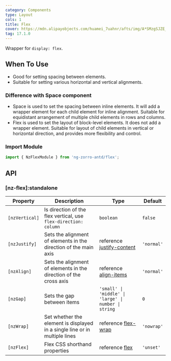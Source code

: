 ```yaml
---
category: Components
type: Layout
cols: 1
title: Flex
cover: https://mdn.alipayobjects.com/huamei_7uahnr/afts/img/A*SMzgSJZE_AwAAAAAAAAAAAAADrJ8AQ/original
tag: 17.1.0
---
```


Wrapper for `display: flex`.

## When To Use

- Good for setting spacing between elements.
- Suitable for setting various horizontal and vertical alignments.

### Difference with Space component

- Space is used to set the spacing between inline elements. It will add a wrapper element for each child element for
  inline alignment. Suitable for equidistant arrangement of multiple child elements in rows and columns.
- Flex is used to set the layout of block-level elements. It does not add a wrapper element. Suitable for layout of
  child elements in vertical or horizontal direction, and provides more flexibility and control.

### Import Module

```ts
import { NzFlexModule } from 'ng-zorro-antd/flex';
```

## API

### [nz-flex]:standalone

| Property       | Description                                                                | Type                                                                                          | Default    |
|----------------|----------------------------------------------------------------------------|-----------------------------------------------------------------------------------------------|------------|
| `[nzVertical]` | Is direction of the flex vertical, use `flex-direction: column`            | `boolean`                                                                                     | `false`    |
| `[nzJustify]`  | Sets the alignment of elements in the direction of the main axis           | reference [justify-content](https://developer.mozilla.org/en-US/docs/Web/CSS/justify-content) | `'normal'` |
| `[nzAlign]`    | Sets the alignment of elements in the direction of the cross axis          | reference [align-items](https://developer.mozilla.org/en-US/docs/Web/CSS/align-items)         | `'normal'` |
| `[nzGap]`      | Sets the gap between items                                                 | `'small' \| 'middle' \| 'large' \| number \| string`                                          | `0`        |
| `[nzWrap]`     | Set whether the element is displayed in a single line or in multiple lines | reference [flex-wrap](https://developer.mozilla.org/en-US/docs/Web/CSS/flex-wrap)             | `'nowrap'` |
| `[nzFlex]`     | Flex CSS shorthand properties                                              | reference [flex](https://developer.mozilla.org/en-US/docs/Web/CSS/flex)                       | `'unset'`  |
